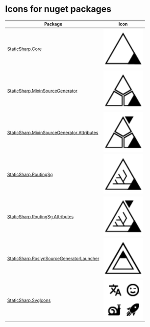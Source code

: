 # Icons for nuget packages

Package | Icon
--- | ---
[StaticSharp.Core](https://www.nuget.org/packages/StaticSharp.Core) | <img src="Core.png" width="128px"/>
[StaticSharp.MixinSourceGenerator](https://www.nuget.org/packages/StaticSharp.MixinSourceGenerator) | <img src="MixinSourceGenerator.png" width="128px"/>
[StaticSharp.MixinSourceGenerator.Attributes](https://www.nuget.org/packages/StaticSharp.MixinSourceGenerator.Attributes) | <img src="MixinSourceGenerator.Attributes.png" width="128px"/>
[StaticSharp.RoutingSg](https://www.nuget.org/packages/StaticSharp.RoutingSg) | <img src="RoutingSg.png" width="128px"/>
[StaticSharp.RoutingSg.Attributes](https://www.nuget.org/packages/StaticSharp.RoutingSg.Attributes) | <img src="RoutingSg.Attributes.png" width="128px"/>
[StaticSharp.RoslynSourceGeneratorLauncher](https://www.nuget.org/packages/StaticSharp.RoslynSourceGeneratorLauncher) | <img src="RoslynSourceGeneratorLauncher.png" width="128px"/>
[StaticSharp.SvgIcons](https://www.nuget.org/packages/StaticSharp.SvgIcons) | <img src="SvgIcons.png" width="128px"/>


